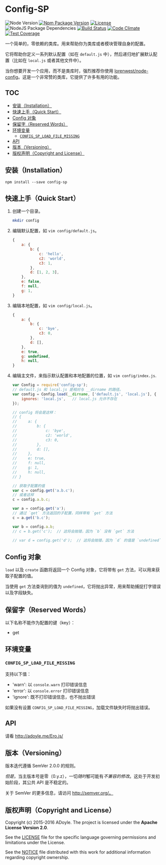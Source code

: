 # Config-SP
![Node Version][Node Version Image]
[![Npm Package Version][Npm Package Version Image]][Npm Package Version LINK]
[![License][License Image]][License LINK]
![NodeJS Package Dependencies][NodeJS Package Dependencies Link]
[![Build Status][Build Status Image]][Build Status Link]
[![Code Climate][Code Climate Image]][Code Climate Link]
[![Test Coverage][Test Coverage Image]][Test Coverage Link]

一个简单的，零依赖的类库。用来帮助你为类库或者模块管理自身的配置。

它将帮助你定义一系列默认配置（如在 `default.js` 中），然后递归地扩展默认配置（比如在 `local.js` 或者其他文件中）。

当你想要开发一个应用，而不是类库时，强烈推荐你使用 [lorenwest/node-config](https://github.com/lorenwest/node-config)。这是一个非常赞的类库，它提供了许多有用的功能。

## TOC

<!-- MarkdownTOC -->

- [安装（Installation）](#安装（installation）)
- [快速上手（Quick Start）](#快速上手（quick-start）)
- [Config 对象](#config-对象)
- [保留字（Reserved Words）](#保留字（reserved-words）)
- [环境变量](#环境变量)
    - [`CONFIG_SP_LOAD_FILE_MISSING`](#config_sp_load_file_missing)
- [API](#api)
- [版本（Versioning）](#版本（versioning）)
- [版权声明（Copyright and License）](#版权声明（copyright-and-license）)

<!-- /MarkdownTOC -->


<a name="安装（installation）"></a>
## 安装（Installation）

`npm install --save config-sp`

<a name="快速上手（quick-start）"></a>
## 快速上手（Quick Start）

1. 创建一个目录。

    ```bash
    mkdir config
    ```

2. 编辑默认配置，如 `vim config/default.js`。

    ```js
    {
        a: {
            b: {
                c: 'hello',
                c2: 'world',
                c3: 1,
            },
            d: [1, 2, 3],
        },
        e: false,
        f: null,
        g: 1,
    }
    ```

3. 编辑本地配置，如 `vim config/local.js`。

    ```js
    {
        a: {
            b: {
                c: 'bye',
                c3: 0,
            },
            d: [],
        },
        e: true,
        g: undefined,
        h: null,
    }
    ```

4. 编辑主文件，来指示默认配置和本地配置的位置，如 `vim config/index.js`.

    ```js
    var Config = require('config-sp');
    // default.js 和 local.js 是相对与 __dirname 的路径。
    var config = Config.load(__dirname, ['default.js', 'local.js'], {
        ignores: 'local.js',   // local.js 允许不存在
    });

    // config 将会是这样：
    // {
    //     a: {
    //         b: {
    //             c: 'bye',
    //             c2: 'world',
    //             c3: 0,
    //         },
    //         d: [],
    //     },
    //     e: true,
    //     f: null,
    //     g: 1,
    //     h: null,
    // }

    // 获取子配置的值
    var c = config.get('a.b.c');
    // 或者这样
    c = config.a.b.c;

    var a = config.get('a');
    // 通过 `get` 方法返回的子配置，同样带有 `get` 方法
    c = a.get('b.c');

    var b = config.a.b;
    // c = b.get('c');  // 这将会抛错，因为 `b` 没有 `get` 方法

    // var d = config.get('d');  // 这将会抛错，因为 `d` 的值是 `undefined`
    ```

<a name="config-对象"></a>
## Config 对象

`load` 以及 `create` 函数将返回一个 Config 对象，它将带有 `get` 方法，可以用来获取子配置的值。

当使用 `get` 方法查询到的值为 `undefined`，它将抛出异常，用来帮助捕捉打字错误以及字段缺失。

<a name="保留字（reserved-words）"></a>
## 保留字（Reserved Words）

以下名称不能作为配置的键（key）：

- get

<a name="环境变量"></a>
## 环境变量

<a name="config_sp_load_file_missing"></a>
### `CONFIG_SP_LOAD_FILE_MISSING`

支持以下值：

- 'warn': 以 `console.warn` 打印错误信息
- 'error': 以 `console.error` 打印错误信息
- 'ignore': 既不打印错误信息，也不抛出错误

如果没有设置 `CONFIG_SP_LOAD_FILE_MISSING`，加载文件缺失时将抛出错误。

<a name="api"></a>
## API

请看 http://adoyle.me/Ero.js/

<a name="版本（versioning）"></a>
## 版本（Versioning）

版本迭代遵循 SemVer 2.0.0 的规则。

*但是*，当主版本号是零（0.y.z），一切*随时*都可能有*不兼容的修改*。这处于开发初始阶段，其公共 API 是不稳定的。

关于 SemVer 的更多信息，请访问 http://semver.org/。

<a name="版权声明（copyright-and-license）"></a>
## 版权声明（Copyright and License）

Copyright (c) 2015-2016 ADoyle. The project is licensed under the **Apache License Version 2.0**.

See the [LICENSE][] file for the specific language governing permissions and limitations under the License.

See the [NOTICE][] file distributed with this work for additional information regarding copyright ownership.


<!-- Links -->

[LICENSE]: ./LICENSE
[NOTICE]: ./NOTICE


<!-- links -->

[Node Version Image]: https://img.shields.io/node/v/config-sp.svg
[Npm Package Version Image]: https://img.shields.io/npm/v/config-sp.svg
[Npm Package Version LINK]: https://www.npmjs.com/package/config-sp
[License Image]: https://img.shields.io/npm/l/config-sp.svg
[License LINK]: https://github.com/adoyle-h/config-sp/blob/master/LICENSE
[NodeJS Package Dependencies Link]: https://david-dm.org/adoyle-h/config-sp.svg
[Build Status Image]: https://travis-ci.org/adoyle-h/config-sp.svg?branch=master
[Build Status Link]: https://travis-ci.org/adoyle-h/config-sp
[Code Climate Image]: https://codeclimate.com/github/adoyle-h/config-sp/badges/gpa.svg
[Code Climate Link]: https://codeclimate.com/github/adoyle-h/config-sp
[Test Coverage Image]: https://codeclimate.com/github/adoyle-h/config-sp/badges/coverage.svg
[Test Coverage Link]: https://codeclimate.com/github/adoyle-h/config-sp/coverage

